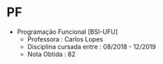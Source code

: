 # PF

- Programação Funcional [BSI-UFU]
  - Professora : Carlos Lopes
  - Disciplina cursada entre : 08/2018 - 12/2019
  - Nota Obtida : 82
